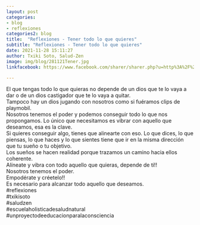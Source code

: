 ```yaml
---
layout: post
categories:
- blog
- reflexiones
categories2: blog
title:  "Reflexiones - Tener todo lo que quieres"
subtitle: "Reflexiones - Tener todo lo que quieres"
date: 2021-11-28 15:11:27
author: Txiki Soto, Salud-Zen
image: img/blog/281121Tener.jpg
linkfacebook: https://www.facebook.com/sharer/sharer.php?u=http%3A%2F%2Fwww.salud-zen.com%2Fblog%2Freflexiones%2F2021%2F11%2F26%2Freflexiones-trabajar.html&amp;src=sdkpreparse

---  
```

El que tengas todo lo que quieras no depende de un dios que te lo vaya a dar o de un dios castigador que te lo vaya a quitar.   
Tampoco hay un dios jugando con nosotros como si fuéramos clips de playmobil.  
Nosotros tenemos el poder y podemos conseguir todo lo que nos propongamos. Lo único que necesitamos es vibrar con aquello que deseamos, esa es la clave.   
Si quieres conseguir algo, tienes que alinearte con eso. Lo que dices, lo que piensas, lo que haces y lo que sientes tiene que ir en la misma dirección que tu sueño o tu objetivo.  
Los sueños se hacen realidad porque trazamos un camino hacia ellos coherente.   
Alíneate y vibra con todo aquello que quieras, depende de ti!!   
Nosotros tenemos el poder.  
Empodérate y créetelo!!   
Es necesario para alcanzar todo aquello que deseamos.  
#reflexiones   
#txikisoto  
#saludzen   
#escuelaholisticadesaludnatural   
#unproyectodeeducacionparalaconsciencia  
